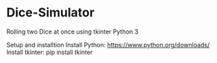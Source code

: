 # Dice-Simulator
Rolling two Dice at once using tkinter Python 3


Setup and installtion
Install Python: https://www.python.org/downloads/
Install tkinter: pip install tkinter
